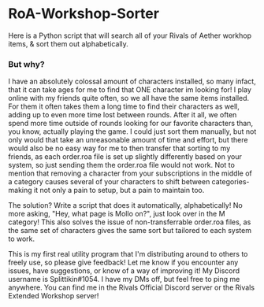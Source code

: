 # RoA-Workshop-Sorter
Here is a Python script that will search all of your Rivals of Aether workhop items, & sort them out alphabetically. 

### But why?
I have an absolutely colossal amount of characters installed, so many infact, that it can take ages for me to find that ONE character im looking for! I play online with my friends quite often, so we all have the same items installed. For them it often takes them a long time to find their characters as well, adding up to even more time lost between rounds. After it all, we often spend more time outside of rounds looking for our favorite characters than, you know, actually playing the game.
I could just sort them manually, but not only would that take an unreasonable amount of time and effort, but there would also be no easy way for me to then transfer that sorting to my friends, as each order.roa file is set up slightly differently based on your system, so just sending them the order.roa file would not work. Not to mention that removing a character from your subscriptions in the middle of a category causes several of your characters to shift between categories- making it not only a pain to setup, but a pain to maintain too.

The solution? Write a script that does it automatically, alphabetically! No more asking, "Hey, what page is Mollo on?", just look over in the M category! This also solves the issue of non-transferrable order.roa files, as the same set of characters gives the same sort but tailored to each system to work.



This is my first real utility program that I'm distributing around to others to freely use, so please give feedback! Let me know if you encounter any issues, have suggestions, or know of a way of improving it!
My Discord username is Splittikin#1054. I have my DMs off, but feel free to ping me anywhere. You can find me in the Rivals Official Discord server or the Rivals Extended Workshop server!
